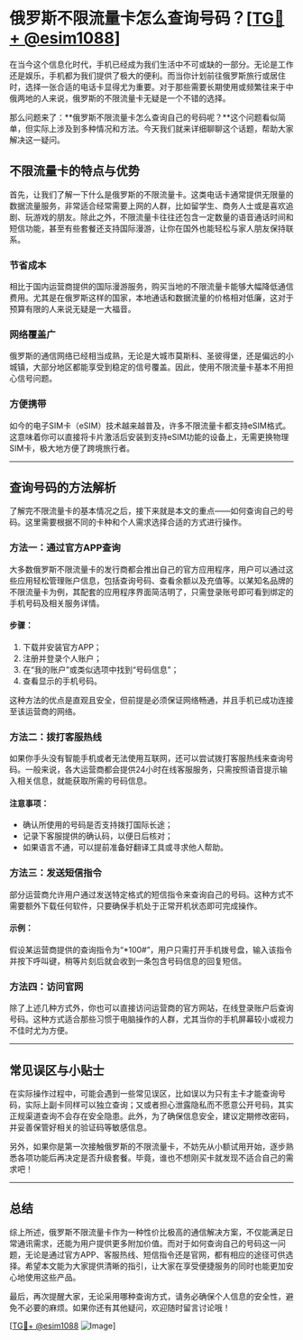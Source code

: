 # 俄罗斯不限流量卡怎么查询号码？[[TG💪+ @esim1088](https://t.me/s/esim1088)]

在当今这个信息化时代，手机已经成为我们生活中不可或缺的一部分。无论是工作还是娱乐，手机都为我们提供了极大的便利。而当你计划前往俄罗斯旅行或居住时，选择一张合适的电话卡显得尤为重要。对于那些需要长期使用或频繁往来于中俄两地的人来说，俄罗斯的不限流量卡无疑是一个不错的选择。

那么问题来了：**俄罗斯不限流量卡怎么查询自己的号码呢？**这个问题看似简单，但实际上涉及到多种情况和方法。今天我们就来详细聊聊这个话题，帮助大家解决这一疑问。

## 不限流量卡的特点与优势

首先，让我们了解一下什么是俄罗斯的不限流量卡。这类电话卡通常提供无限量的数据流量服务，非常适合经常需要上网的人群，比如留学生、商务人士或是喜欢追剧、玩游戏的朋友。除此之外，不限流量卡往往还包含一定数量的语音通话时间和短信功能，甚至有些套餐还支持国际漫游，让你在国外也能轻松与家人朋友保持联系。

### 节省成本

相比于国内运营商提供的国际漫游服务，购买当地的不限流量卡能够大幅降低通信费用。尤其是在俄罗斯这样的国家，本地通话和数据流量的价格相对低廉，这对于预算有限的人来说无疑是一大福音。

### 网络覆盖广

俄罗斯的通信网络已经相当成熟，无论是大城市莫斯科、圣彼得堡，还是偏远的小城镇，大部分地区都能享受到稳定的信号覆盖。因此，使用不限流量卡基本不用担心信号问题。

### 方便携带

如今的电子SIM卡（eSIM）技术越来越普及，许多不限流量卡都支持eSIM格式。这意味着你可以直接将卡片激活后安装到支持eSIM功能的设备上，无需更换物理SIM卡，极大地方便了跨境旅行者。

---

## 查询号码的方法解析

了解完不限流量卡的基本情况之后，接下来就是本文的重点——如何查询自己的号码。这里需要根据不同的卡种和个人需求选择合适的方式进行操作。

### 方法一：通过官方APP查询

大多数俄罗斯不限流量卡的发行商都会推出自己的官方应用程序，用户可以通过这些应用轻松管理账户信息，包括查询号码、查看余额以及充值等。以某知名品牌的不限流量卡为例，其配套的应用程序界面简洁明了，只需登录账号即可看到绑定的手机号码及相关服务详情。

#### 步骤：
1. 下载并安装官方APP；
2. 注册并登录个人账户；
3. 在“我的账户”或类似选项中找到“号码信息”；
4. 查看显示的手机号码。

这种方法的优点是直观且安全，但前提是必须保证网络畅通，并且手机已成功连接至该运营商的网络。

### 方法二：拨打客服热线

如果你手头没有智能手机或者无法使用互联网，还可以尝试拨打客服热线来查询号码。一般来说，各大运营商都会提供24小时在线客服服务，只需按照语音提示输入相关信息，就能获取所需的号码信息。

#### 注意事项：
- 确认所使用的号码是否支持拨打国际长途；
- 记录下客服提供的确认码，以便日后核对；
- 如果语言不通，可以提前准备好翻译工具或寻求他人帮助。

### 方法三：发送短信指令

部分运营商允许用户通过发送特定格式的短信指令来查询自己的号码。这种方式不需要额外下载任何软件，只要确保手机处于正常开机状态即可完成操作。

#### 示例：
假设某运营商提供的查询指令为“*100#”，用户只需打开手机拨号盘，输入该指令并按下呼叫键，稍等片刻后就会收到一条包含号码信息的回复短信。

### 方法四：访问官网

除了上述几种方式外，你也可以直接访问运营商的官方网站，在线登录账户后查询号码。这种方式适合那些习惯于电脑操作的人群，尤其当你的手机屏幕较小或视力不佳时尤为方便。

---

## 常见误区与小贴士

在实际操作过程中，可能会遇到一些常见误区，比如误以为只有主卡才能查询号码，实际上副卡同样可以独立查询；又或者担心泄露隐私而不愿意公开号码，其实正规渠道查询不会存在安全隐患。此外，为了确保信息安全，建议定期修改密码，并妥善保管好相关的验证码等敏感信息。

另外，如果你是第一次接触俄罗斯的不限流量卡，不妨先从小额试用开始，逐步熟悉各项功能后再决定是否升级套餐。毕竟，谁也不想刚买卡就发现不适合自己的需求吧！

---

## 总结

综上所述，俄罗斯不限流量卡作为一种性价比极高的通信解决方案，不仅能满足日常通讯需求，还能为用户提供更多附加价值。而对于如何查询自己的号码这一问题，无论是通过官方APP、客服热线、短信指令还是官网，都有相应的途径可供选择。希望本文能为大家提供清晰的指引，让大家在享受便捷服务的同时也能更加安心地使用这些产品。

最后，再次提醒大家，无论采用哪种查询方式，请务必确保个人信息的安全性，避免不必要的麻烦。如果你还有其他疑问，欢迎随时留言讨论哦！

[[TG💪+ @esim1088](https://t.me/s/esim1088) ![Image](https://i.postimg.cc/4NQfJmqS/Snipaste-2025-05-13-00-14-12.png)]